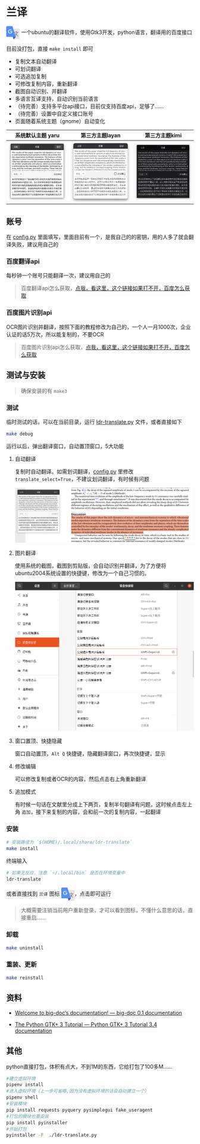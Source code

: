 # 兰译

 <img src="ui/icon.png" width = "36" height = "36" alt="图片名称" align=center />
一个ubuntu的翻译软件，使用Gtk3开发，python语言，翻译用的百度接口

目前没打包，直接 `make install` 即可

- 复制文本自动翻译
- 可划词翻译
- 可选追加复制
- 可修改复制内容，重新翻译
- 截图自动识别、并翻译
- 多语言互译支持，自动识别当前语言
- （待完善）支持多平台api接口，目前仅支持百度api，足够了……
- （待完善）设置中自定义接口账号
- 页面随着系统主题（gnome）自动变化

|系统默认主题 yaru|第三方主题layan|第三方主题kimi|
|:-:|:-:|:-:|
![主题2](images/lt.png)|![主题1](images/lt-layan.png)|![主题1](images/lt-kimi.png)

## 账号

在 [config.py](./config.py) 里面填写，里面目前有一个，是我自己的的密钥，用的人多了就会翻译失败，建议用自己的

### 百度翻译api

每秒钟一个账号只能翻译一次，建议用自己的

> 百度翻译api怎么获取，[点我，看这里，这个链接如果打不开，百度怎么获取](https://ripperhe.gitee.io/bob/#/service/translate/baidu)

### 百度图片识别api

OCR图片识别并翻译，按照下面的教程修改为自己的，一个人一月1000次，企业认证的话5万次，所以能复制的，不要OCR

> 百度图片识别api怎么获取，[点我，看这里，这个链接如果打不开，百度怎么获取](https://cloud.baidu.com/doc/OCR/s/dk3iqnq51)

## 测试与安装

> 确保安装的有 `make3`

### 测试

临时测试的话，可以在当前目录，运行 [ldr-translate.py](./ldr-translate.py) 文件，或者直接如下

```sh
make debug
```

运行以后，弹出翻译窗口，自动置顶窗口，5大功能

1. 自动翻译
  
    复制时自动翻译。如需划词翻译，[config.py](./config.py) 里修改 `translate_select=True`，不建议划词翻译，有时候有问题

    ![运行](images/lt_more.png)

2. 图片翻译
  
    使用系统的截图，截图到剪贴版，会自动识别并翻译，为了方便将ubuntu2004系统设置的快捷键，修改为一个自己习惯的。

    ![图片翻译](images/ocr.png)

3. 窗口置顶、快捷隐藏

    窗口自动置顶，`Alt Q` 快捷键，隐藏翻译窗口，再次快捷键，显示

4. 修改编辑

    可以修改复制或者OCR的内容，然后点击右上角重新翻译

5. 追加模式

    有时候一句话在文献里分成上下两页，复制半句翻译有问题，这时候点击左上角 `追加`，接下来复制的内容，会和前一次的复制内容，一起翻译

### 安装

```bash
# 安装路径为 `$(HOME)/.local/share/ldr-translate`
make install
```

终端输入

```bash
# 如果无反应，注意 `~/.local/bin` 是否在环境变量中
ldr-translate
```

或者直接找到 `兰译` 图标 
 <img src="ui/icon.png" width = "36" height = "36" alt="图片名称" align=center />，点击即可运行

> 大概需要注销当前用户重新登录，才可以看到图标，不懂什么意思的话，直接重启……

### 卸载

```bash
make uninstall
```

### 重装、更新

```bash
make reinstall
```

## 资料

- [Welcome to big-doc’s documentation! &mdash; big-doc 0.1 documentation](https://thebigdoc.readthedocs.io/en/latest/index.html)

- [The Python GTK+ 3 Tutorial &mdash; Python GTK+ 3 Tutorial 3.4 documentation](https://python-gtk-3-tutorial.readthedocs.io/en/latest/index.html)


## 其他

python直接打包，体积有点大，不到1M的东西，它给打包了100多M……

```bash
#建立虚拟环境
pipenv install
#进入虚拟环境（上一步可省略,因为没有虚拟环境的话会自动建立一个）
pipenv shell
#安装模块
pip install requests pyquery pysimplegui fake_useragent
#打包的模块也要安装
pip install pyinstaller
#开始打包
pyinstaller -F  ./ldr-translate.py 
```